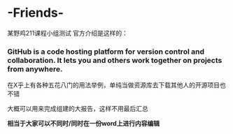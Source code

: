 # -Friends-
某野鸡211课程小组测试
官方介绍是这样的：

### GitHub is a code hosting platform for version control and collaboration. It lets you and others work together on projects from anywhere.


在X乎上有各种五花八门的用法举例，单纯当做资源库去下载其他人的开源项目也不错


大概可以用来完成组建的大报告，这样不用最后汇总

**相当于大家可以不同时/同时在一份word上进行内容编辑**
